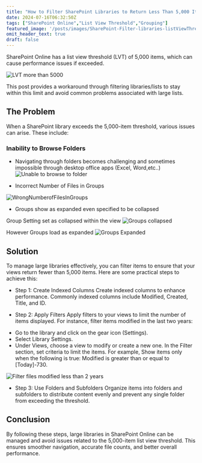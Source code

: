 ```yaml
---
title: "How to Filter SharePoint Libraries to Return Less Than 5,000 Items"
date: 2024-07-16T06:32:50Z
tags: ["SharePoint Online","List View Threshold","Grouping"]
featured_image: '/posts/images/SharePoint-Filter-libraries-listViewThreshold/LVT_morethan5000.png'
omit_header_text: true
draft: false
---
```


SharePoint Online has a list view threshold (LVT) of 5,000 items, which can cause performance issues if exceeded. 

![LVT more than 5000](../images/SharePoint-Filter-libraries-listViewThreshold/LVT_morethan5000.png)

This post provides a workaround through filtering libraries/lists to stay within this limit and avoid common problems associated with large lists.

## The Problem

When a SharePoint library exceeds the 5,000-item threshold, various issues can arise. These include:

### Inability to Browse Folders

* Navigating through folders becomes challenging and sometimes impossible through desktop office apps (Excel, Word,etc..)
![Unable to browse to folder](../images/SharePoint-Filter-libraries-listViewThreshold/LVT-EmptyWhenBrowsedTo.png)

* Incorrect Number of Files in Groups

![WrongNumberofFilesInGroups](../images/SharePoint-Filter-libraries-listViewThreshold/WrongNumberOfFiles_PerGrouping.png)

* Groups show as expanded even specified to be collapsed

Group Setting set as collapsed within the view
![Groups collapsed](../images/SharePoint-Filter-libraries-listViewThreshold/grouping_setting_collapsed.png)

However Groups load as expanded
![Groups Expanded](../images/SharePoint-Filter-libraries-listViewThreshold/Groups_Expanded.png)

## Solution

To manage large libraries effectively, you can filter items to ensure that your views return fewer than 5,000 items. Here are some practical steps to achieve this:

* Step 1: Create Indexed Columns
Create indexed columns to enhance performance. Commonly indexed columns include Modified, Created, Title, and ID.

* Step 2: Apply Filters
Apply filters to your views to limit the number of items displayed. For instance, filter items modified in the last two years:


- Go to the library and click on the gear icon (Settings).
- Select Library Settings.
- Under Views, choose a view to modify or create a new one.
   In the Filter section, set criteria to limit the items. For example, Show items only when the following is true: Modified is greater than or equal to [Today]-730.

![Filter files modified less than 2 years](../images/SharePoint-Filter-libraries-listViewThreshold/FilterModifiedlessThan2Years.png)

* Step 3: Use Folders and Subfolders
Organize items into folders and subfolders to distribute content evenly and prevent any single folder from exceeding the threshold.

## Conclusion

By following these steps, large libraries in SharePoint Online can be managed and avoid issues related to the 5,000-item list view threshold. This ensures smoother navigation, accurate file counts, and better overall performance.